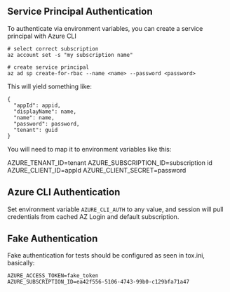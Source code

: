 Service Principal Authentication
--------------------------------

To authenticate via environment variables, you can create a service principal with Azure CLI

```
# select correct subscription
az account set -s "my subscription name"

# create service principal
az ad sp create-for-rbac --name <name> --password <password>
```
This will yield something like:

```
{
  "appId": appid,
  "displayName": name,
  "name": name,
  "password": password,
  "tenant": guid
}
```
You will need to map it to environment variables like this:

AZURE_TENANT_ID=tenant
AZURE_SUBSCRIPTION_ID=subscription id
AZURE_CLIENT_ID=appId
AZURE_CLIENT_SECRET=password



Azure CLI Authentication
------------------------

Set environment variable `AZURE_CLI_AUTH` to any value, and session will pull credentials from cached AZ Login and
default subscription.



Fake Authentication
-------------------

Fake authentication for tests should be configured as seen in tox.ini, basically:

```
AZURE_ACCESS_TOKEN=fake_token
AZURE_SUBSCRIPTION_ID=ea42f556-5106-4743-99b0-c129bfa71a47
```